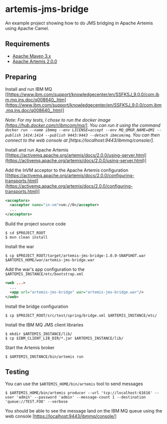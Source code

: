# artemis-jms-bridge

An example project showing how to do JMS bridging in Apache Artemis using Apache Camel.

## Requirements

- [Apache Maven 3.x](http://maven.apache.org)
- [Apache Artemis 2.0.0](https://activemq.apache.org/artemis/)

## Preparing

Install and run IBM MQ [[https://www.ibm.com/support/knowledgecenter/en/SSFKSJ_9.0.0/com.ibm.mq.ins.doc/q008640_.htm](https://www.ibm.com/support/knowledgecenter/en/SSFKSJ_9.0.0/com.ibm.mq.ins.doc/q008640_.htm)]

_Note: For my tests, I chose to run the docker image [https://hub.docker.com/r/ibmcom/mq/]. You can run it using the command `docker run --name ibmmq --env LICENSE=accept --env MQ_QMGR_NAME=QM1 --publish 1414:1414 --publish 9443:9443 --detach ibmcom/mq`. You can then connect to the web console at [https://localhost:9443/ibmmq/console/]._

Install and run Apache Artemis [[https://activemq.apache.org/artemis/docs/2.0.0/using-server.html](https://activemq.apache.org/artemis/docs/2.0.0/using-server.html)]

Add the InVM acceptor to the Apache Artemis configuration [[https://activemq.apache.org/artemis/docs/2.0.0/configuring-transports.html](https://activemq.apache.org/artemis/docs/2.0.0/configuring-transports.html)]

```xml
<acceptors>
  <acceptor name="in-vm">vm://0</acceptor>
  ...
</acceptors>
```

Build the project source code

```
$ cd $PROJECT_ROOT
$ mvn clean install
```

Install the war

```
$ cp $PROJECT_ROOT/target/artemis-jms-bridge-1.0.0-SNAPSHOT.war $ARTEMIS_HOME/war/artemis-jms-bridge.war
```

Add the war's app configuration to the `$ARTEMIS_INSTANCE/etc/bootstrap.xml`

```xml
<web ...>
  ...
  <app url="artemis-jms-bridge" war="artemis-jms-bridge.war"/>
</web>
```

Install the bridge configuration

```
$ cp $PROJECT_ROOT/src/test/spring/bridge.xml $ARTEMIS_INSTANCE/etc/
```

Install the IBM MQ JMS client libraries

```
$ mkdir $ARTEMIS_INSTANCE/lib/
$ cp $IBM_CLIENT_LIB_DIR/*.jar $ARTEMIS_INSTANCE/lib/
```

Start the Artemis broker

```
$ $ARTEMIS_INSTANCE/bin/artemis run
```

## Testing

You can use the `$ARTEMIS_HOME/bin/artemis` tool to send messages

```
$ $ARTEMIS_HOME/bin/artemis producer --url 'tcp://localhost:61616' --user 'admin' --password 'admin' --message-count 1 --destination 'queue://TEST.FOO' --verbose
```

You should be able to see the message land on the IBM MQ queue using the web console [[https://localhost:9443/ibmmq/console/](https://localhost:9443/ibmmq/console/)]
